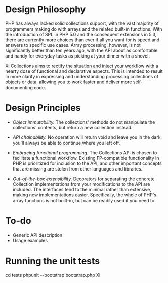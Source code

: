 # Design Philosophy

PHP has always lacked solid collections support, with the vast majority of programmers making do 
with arrays and the related built-in functions. With the introduction of SPL in PHP 5.0 and the 
consequent extensions in 5.3, there are currently more choices than ever if all you want for is 
speed and answers to specific use cases. Array processing, however, is not significantly better 
than ten years ago, with the API about as comfortable and handy for everyday tasks as picking at 
your dinner with a shovel.

Xi Collections aims to rectify the situation and inject your workflow with a hearty dose of 
functional and declarative aspects. This is intended to result in more clarity in expressing and 
understanding processing collections of objects or data, allowing you to work faster and deliver 
more self-documenting code.

# Design Principles

- _Object immutability._ The collections' methods do not manipulate the collections' contents, 
but return a new collection instead.

- _API chainability._ No operation will return void and leave you in the dark; you'll always be 
able to continue where you left off.

- _Embracing functional programming._ The Collections API is chosen to facilitate a functional 
workflow. Existing FP-compatible functionality in PHP is prioritized for inclusion to the API, 
and other important concepts that are missing are stolen from other languages and libraries.

- _Out-of-the-box extensibility._ Decorators for separating the concrete Collection 
implementations from your modifications to the API are included. The interfaces tend to the 
minimal rather than extensive, making new implementations easier. Specifically, the whole of 
PHP's array functions is not built-in, but can be readily used if you need to.

# To-do

- Generic API description
- Usage examples

# Running the unit tests

  cd tests
  phpunit --bootstrap bootstrap.php Xi
